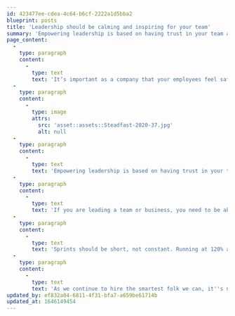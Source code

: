 ```yaml
---
id: 423477ee-cdea-4c64-b6cf-2222a1d5bba2
blueprint: posts
title: 'Leadership should be calming and inspiring for your team'
summary: 'Empowering leadership is based on having trust in your team and conveying that sense of trust by giving them the responsibility to get things done.'
page_content:
  -
    type: paragraph
    content:
      -
        type: text
        text: 'It’s important as a company that your employees feel safe and secure in what they are doing. '
  -
    type: paragraph
    content:
      -
        type: image
        attrs:
          src: 'asset::assets::Steadfast-2020-37.jpg'
          alt: null
  -
    type: paragraph
    content:
      -
        type: text
        text: 'Empowering leadership is based on having trust in your team and conveying that sense of trust by giving them the responsibility to get things done. '
  -
    type: paragraph
    content:
      -
        type: text
        text: 'If you are leading a team or business, you need to be able to instil a sense of calm and authority in your team. Through trusting your team and giving them opportunities, you propel them to step up, going above and beyond to excel in new areas.'
  -
    type: paragraph
    content:
      -
        type: text
        text: 'Sprints should be short, not constant. Running at 120% all the time is tiring and causes burnout, so only pull the fire alarm on a project if it is a real emergency.'
  -
    type: paragraph
    content:
      -
        type: text
        text: 'As we continue to hire the smartest folk we can, it''s never been more important to trust your team and give them a chance to excel.'
updated_by: ef832a04-6811-4f31-bfa7-a659be61714b
updated_at: 1646149454
---
```

